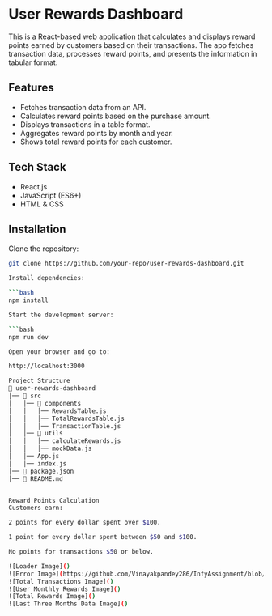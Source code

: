 # User Rewards Dashboard

This is a React-based web application that calculates and displays reward points earned by customers based on their transactions. The app fetches transaction data, processes reward points, and presents the information in tabular format.

## Features

- Fetches transaction data from an API.
- Calculates reward points based on the purchase amount.
- Displays transactions in a table format.
- Aggregates reward points by month and year.
- Shows total reward points for each customer.

## Tech Stack

- React.js
- JavaScript (ES6+)
- HTML & CSS

## Installation

Clone the repository:

````bash
git clone https://github.com/your-repo/user-rewards-dashboard.git

Install dependencies:

```bash
npm install

Start the development server:

```bash
npm run dev

Open your browser and go to:

http://localhost:3000

Project Structure
📁 user-rewards-dashboard
│── 📁 src
│   │── 📁 components
│   │   │── RewardsTable.js
│   │   │── TotalRewardsTable.js
│   │   │── TransactionTable.js
│   │── 📁 utils
│   │   │── calculateRewards.js
│   │   │── mockData.js
│   │── App.js
│   │── index.js
│── 📄 package.json
│── 📄 README.md


Reward Points Calculation
Customers earn:

2 points for every dollar spent over $100.

1 point for every dollar spent between $50 and $100.

No points for transactions $50 or below.

![Loader Image]()
![Error Image](https://github.com/Vinayakpandey286/InfyAssignment/blob/main/public/assets/Error.png?raw=true)
![Total Transactions Image]()
![User Monthly Rewards Image]()
![Total Rewards Image]()
![Last Three Months Data Image]()
````
